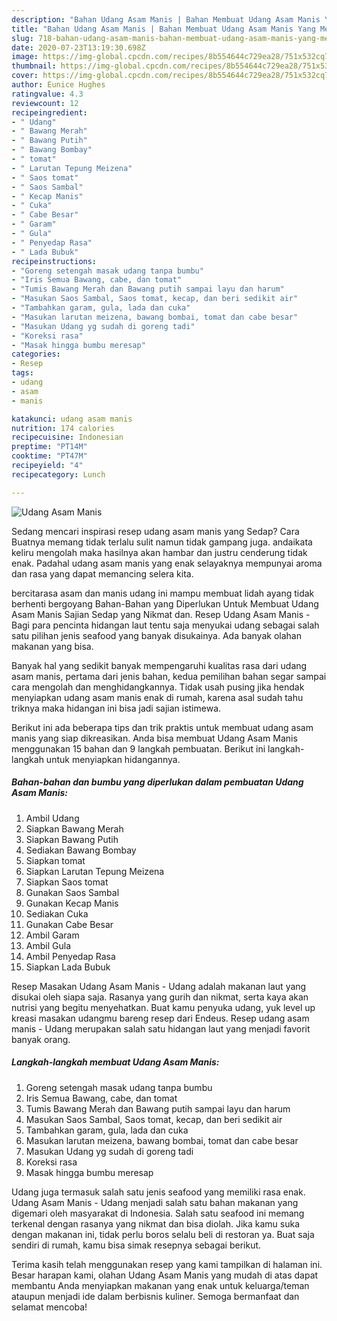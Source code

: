 ```yaml
---
description: "Bahan Udang Asam Manis | Bahan Membuat Udang Asam Manis Yang Menggugah Selera"
title: "Bahan Udang Asam Manis | Bahan Membuat Udang Asam Manis Yang Menggugah Selera"
slug: 718-bahan-udang-asam-manis-bahan-membuat-udang-asam-manis-yang-menggugah-selera
date: 2020-07-23T13:19:30.698Z
image: https://img-global.cpcdn.com/recipes/8b554644c729ea28/751x532cq70/udang-asam-manis-foto-resep-utama.jpg
thumbnail: https://img-global.cpcdn.com/recipes/8b554644c729ea28/751x532cq70/udang-asam-manis-foto-resep-utama.jpg
cover: https://img-global.cpcdn.com/recipes/8b554644c729ea28/751x532cq70/udang-asam-manis-foto-resep-utama.jpg
author: Eunice Hughes
ratingvalue: 4.3
reviewcount: 12
recipeingredient:
- " Udang"
- " Bawang Merah"
- " Bawang Putih"
- " Bawang Bombay"
- " tomat"
- " Larutan Tepung Meizena"
- " Saos tomat"
- " Saos Sambal"
- " Kecap Manis"
- " Cuka"
- " Cabe Besar"
- " Garam"
- " Gula"
- " Penyedap Rasa"
- " Lada Bubuk"
recipeinstructions:
- "Goreng setengah masak udang tanpa bumbu"
- "Iris Semua Bawang, cabe, dan tomat"
- "Tumis Bawang Merah dan Bawang putih sampai layu dan harum"
- "Masukan Saos Sambal, Saos tomat, kecap, dan beri sedikit air"
- "Tambahkan garam, gula, lada dan cuka"
- "Masukan larutan meizena, bawang bombai, tomat dan cabe besar"
- "Masukan Udang yg sudah di goreng tadi"
- "Koreksi rasa"
- "Masak hingga bumbu meresap"
categories:
- Resep
tags:
- udang
- asam
- manis

katakunci: udang asam manis 
nutrition: 174 calories
recipecuisine: Indonesian
preptime: "PT14M"
cooktime: "PT47M"
recipeyield: "4"
recipecategory: Lunch

---
```



![Udang Asam Manis](https://img-global.cpcdn.com/recipes/8b554644c729ea28/751x532cq70/udang-asam-manis-foto-resep-utama.jpg)

Sedang mencari inspirasi resep udang asam manis yang Sedap? Cara Buatnya memang tidak terlalu sulit namun tidak gampang juga. andaikata keliru mengolah maka hasilnya akan hambar dan justru cenderung tidak enak. Padahal udang asam manis yang enak selayaknya mempunyai aroma dan rasa yang dapat memancing selera kita.

bercitarasa asam dan manis udang ini mampu membuat lidah ayang tidak berhenti bergoyang Bahan-Bahan yang Diperlukan Untuk Membuat Udang Asam Manis Sajian Sedap yang Nikmat dan. Resep Udang Asam Manis - Bagi para pencinta hidangan laut tentu saja menyukai udang sebagai salah satu pilihan jenis seafood yang banyak disukainya. Ada banyak olahan makanan yang bisa.

Banyak hal yang sedikit banyak mempengaruhi kualitas rasa dari udang asam manis, pertama dari jenis bahan, kedua pemilihan bahan segar sampai cara mengolah dan menghidangkannya. Tidak usah pusing jika hendak menyiapkan udang asam manis enak di rumah, karena asal sudah tahu triknya maka hidangan ini bisa jadi sajian istimewa.


Berikut ini ada beberapa tips dan trik praktis untuk membuat udang asam manis yang siap dikreasikan. Anda bisa membuat Udang Asam Manis menggunakan 15 bahan dan 9 langkah pembuatan. Berikut ini langkah-langkah untuk menyiapkan hidangannya.

<!--inarticleads1-->

##### Bahan-bahan dan bumbu yang diperlukan dalam pembuatan Udang Asam Manis:

1. Ambil  Udang
1. Siapkan  Bawang Merah
1. Siapkan  Bawang Putih
1. Sediakan  Bawang Bombay
1. Siapkan  tomat
1. Siapkan  Larutan Tepung Meizena
1. Siapkan  Saos tomat
1. Gunakan  Saos Sambal
1. Gunakan  Kecap Manis
1. Sediakan  Cuka
1. Gunakan  Cabe Besar
1. Ambil  Garam
1. Ambil  Gula
1. Ambil  Penyedap Rasa
1. Siapkan  Lada Bubuk


Resep Masakan Udang Asam Manis - Udang adalah makanan laut yang disukai oleh siapa saja. Rasanya yang gurih dan nikmat, serta kaya akan nutrisi yang begitu menyehatkan. Buat kamu penyuka udang, yuk level up kreasi masakan udangmu bareng resep dari Endeus. Resep udang asam manis - Udang merupakan salah satu hidangan laut yang menjadi favorit banyak orang. 

<!--inarticleads2-->

##### Langkah-langkah membuat Udang Asam Manis:

1. Goreng setengah masak udang tanpa bumbu
1. Iris Semua Bawang, cabe, dan tomat
1. Tumis Bawang Merah dan Bawang putih sampai layu dan harum
1. Masukan Saos Sambal, Saos tomat, kecap, dan beri sedikit air
1. Tambahkan garam, gula, lada dan cuka
1. Masukan larutan meizena, bawang bombai, tomat dan cabe besar
1. Masukan Udang yg sudah di goreng tadi
1. Koreksi rasa
1. Masak hingga bumbu meresap


Udang juga termasuk salah satu jenis seafood yang memiliki rasa enak. Udang Asam Manis - Udang menjadi salah satu bahan makanan yang digemari oleh masyarakat di Indonesia. Salah satu seafood ini memang terkenal dengan rasanya yang nikmat dan bisa diolah. Jika kamu suka dengan makanan ini, tidak perlu boros selalu beli di restoran ya. Buat saja sendiri di rumah, kamu bisa simak resepnya sebagai berikut. 

Terima kasih telah menggunakan resep yang kami tampilkan di halaman ini. Besar harapan kami, olahan Udang Asam Manis yang mudah di atas dapat membantu Anda menyiapkan makanan yang enak untuk keluarga/teman ataupun menjadi ide dalam berbisnis kuliner. Semoga bermanfaat dan selamat mencoba!
